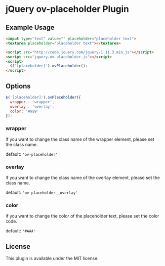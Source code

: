 # jQuery ov-placeholder Plugin

## Example Usage

```html
<input type="text" value="" placeholder="placeholder text">
<textarea placeholder="placeholder text"></textarea>

<script src="http://code.jquery.com/jquery-1.11.3.min.js"></script>
<script src="jquery.ov-placeholder.js"></script>
<script>
  $('[placeholder]').ovPlaceholder();
</script>
```

## Options

```js
$('[placeholder]').ovPlaceholder({
  wrapper : 'wrapper',
  overlay : 'overlay',
  color: '#999'
});
```

### wrapper

If you want to change the class name of the wrapper element, please set the class name.

default: `'ov-placeholder'`

### overlay

If you want to change the class name of the overlay element, please set the class name.

default: `'ov-placeholder__overlay'`

### color

If you want to change the color of the placeholder text, please set the color code.

default: `'#AAA'`

## License

This plugin is available under the MIT license.

